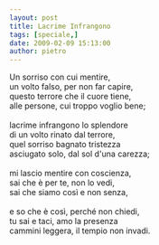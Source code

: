 ```yaml
---
layout: post
title: Lacrime Infrangono
tags: [speciale,]
date: 2009-02-09 15:13:00
author: pietro
---
```

Un sorriso con cui mentire,<br/>un volto falso, per non far capire,<br/>questo terrore che il cuore tiene,<br/>alle persone, cui troppo voglio bene;<br/><br/>lacrime infrangono lo splendore<br/>di un volto rinato dal terrore,<br/>quel sorriso bagnato tristezza<br/>asciugato solo, dal sol d'una carezza;<br/><br/>mi lascio mentire con coscienza,<br/>sai che è per te, non lo vedi,<br/>sai che siamo così e non senza,<br/><br/>e so che è così, perché non chiedi,<br/>tu sai e taci, amo la presenza<br/>cammini leggera, il tempio non invadi.
